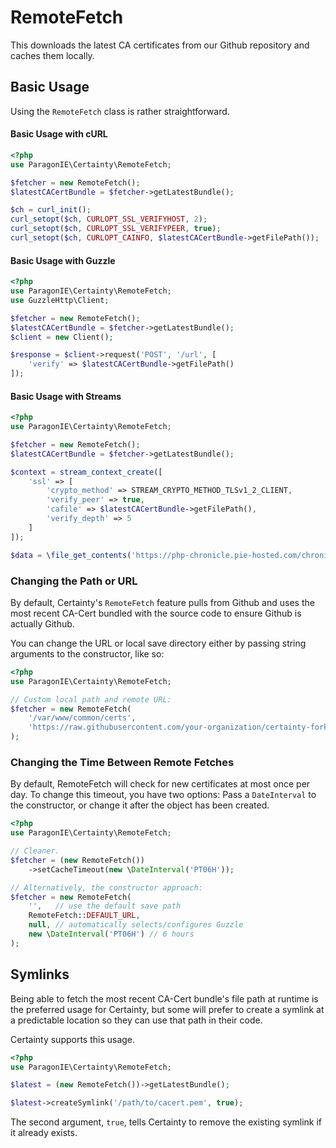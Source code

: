 # RemoteFetch

This downloads the latest CA certificates from our Github repository and caches them locally.

## Basic Usage

Using the `RemoteFetch` class is rather straightforward.

#### Basic Usage with cURL

```php
<?php
use ParagonIE\Certainty\RemoteFetch;

$fetcher = new RemoteFetch();
$latestCACertBundle = $fetcher->getLatestBundle();

$ch = curl_init();
curl_setopt($ch, CURLOPT_SSL_VERIFYHOST, 2);
curl_setopt($ch, CURLOPT_SSL_VERIFYPEER, true);
curl_setopt($ch, CURLOPT_CAINFO, $latestCACertBundle->getFilePath());
```

#### Basic Usage with Guzzle

```php
<?php
use ParagonIE\Certainty\RemoteFetch;
use GuzzleHttp\Client;

$fetcher = new RemoteFetch();
$latestCACertBundle = $fetcher->getLatestBundle();
$client = new Client();

$response = $client->request('POST', '/url', [
    'verify' => $latestCACertBundle->getFilePath() 
]);
```

#### Basic Usage with Streams

```php
<?php
use ParagonIE\Certainty\RemoteFetch;

$fetcher = new RemoteFetch();
$latestCACertBundle = $fetcher->getLatestBundle();

$context = stream_context_create([
    'ssl' => [
        'crypto_method' => STREAM_CRYPTO_METHOD_TLSv1_2_CLIENT,
        'verify_peer' => true,
        'cafile' => $latestCACertBundle->getFilePath(),
        'verify_depth' => 5
    ]
]);

$data = \file_get_contents('https://php-chronicle.pie-hosted.com/chronicle/lookup/HuICLQCF_DWnQGbosC6fK8PuifQgIrRi2WYshB2erZY=', false, $context);
```

### Changing the Path or URL

By default, Certainty's `RemoteFetch` feature pulls from Github and uses the most recent CA-Cert
bundled with the source code to ensure Github is actually Github.

You can change the URL or local save directory either by passing string arguments to the constructor,
like so:

```php
<?php
use ParagonIE\Certainty\RemoteFetch;

// Custom local path and remote URL:
$fetcher = new RemoteFetch(
    '/var/www/common/certs',
    'https://raw.githubusercontent.com/your-organization/certainty-fork/master/data/'
);
```

### Changing the Time Between Remote Fetches

By default, RemoteFetch will check for new certificates at most once per day. To change this
timeout, you have two options: Pass a `DateInterval` to the constructor, or change it after the
object has been created.


```php
<?php
use ParagonIE\Certainty\RemoteFetch;

// Cleaner.
$fetcher = (new RemoteFetch())
    ->setCacheTimeout(new \DateInterval('PT06H'));

// Alternatively, the constructor approach:
$fetcher = new RemoteFetch(
    '',   // use the default save path
    RemoteFetch::DEFAULT_URL,
    null, // automatically selects/configures Guzzle
    new \DateInterval('PT06H') // 6 hours
);
```

## Symlinks

Being able to fetch the most recent CA-Cert bundle's file path at runtime is the preferred usage
for Certainty, but some will prefer to create a symlink at a predictable location so they can use
that path in their code.

Certainty supports this usage.

```php
<?php
use ParagonIE\Certainty\RemoteFetch;

$latest = (new RemoteFetch())->getLatestBundle();

$latest->createSymlink('/path/to/cacert.pem', true);
```

The second argument, `true`, tells Certainty to remove the existing symlink if it already exists.
